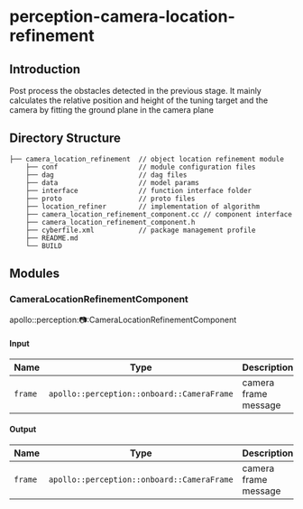 # perception-camera-location-refinement

## Introduction

Post process the obstacles detected in the previous stage. It mainly calculates the relative position and height of the
tuning target and the camera by fitting the ground plane in the camera plane

## Directory Structure

```
├── camera_location_refinement  // object location refinement module
    ├── conf                    // module configuration files
    ├── dag                     // dag files
    ├── data                    // model params
    ├── interface               // function interface folder
    ├── proto                   // proto files
    ├── location_refiner        // implementation of algorithm
    ├── camera_location_refinement_component.cc // component interface
    ├── camera_location_refinement_component.h
    ├── cyberfile.xml           // package management profile
    ├── README.md
    └── BUILD
```

## Modules

### CameraLocationRefinementComponent

apollo::perception::camera::CameraLocationRefinementComponent

#### Input

| Name    | Type                                       | Description          |
| ------- | ------------------------------------------ | -------------------- |
| `frame` | `apollo::perception::onboard::CameraFrame` | camera frame message |

#### Output

| Name    | Type                                       | Description          |
| ------- | ------------------------------------------ | -------------------- |
| `frame` | `apollo::perception::onboard::CameraFrame` | camera frame message |
